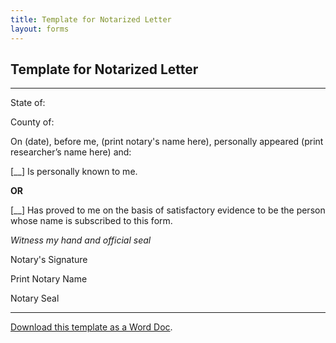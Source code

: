 ```yaml
---
title: Template for Notarized Letter
layout: forms
---
```



## Template for Notarized Letter
---


State of: 

County of: 

On (date), before me, (print notary's name here), personally appeared (print researcher’s name here) and:

[__] Is personally known to me.

**OR**

[__] Has proved to me on the basis of satisfactory evidence to be the person whose name is subscribed to this form.

*Witness my hand and official seal*

Notary's Signature

Print Notary Name

Notary Seal

---

[Download this template as a Word Doc](/assets/downloads/notarized_letter.doc).

